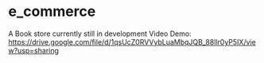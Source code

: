 # e_commerce
A Book store currently still in development
Video Demo: https://drive.google.com/file/d/1qsUcZ0RVVybLuaMbqJQB_88llr0yP5IX/view?usp=sharing
